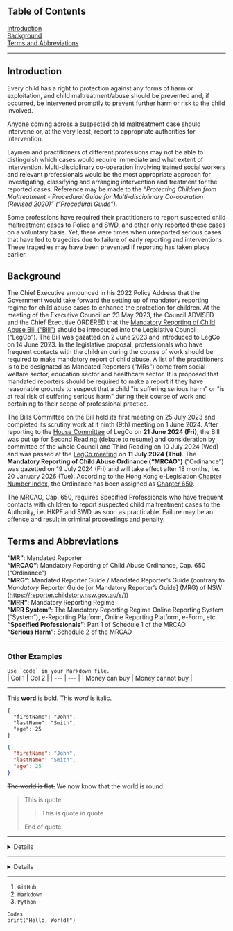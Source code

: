 ## Table of Contents
[Introduction](#introduction)  
[Background](#background)  
[Terms and Abbreviations](#terms-and-abbreviations)

---

## Introduction

Every child has a right to protection against any forms of harm or exploitation, and child maltreatment/abuse should be prevented and, if occurred, be intervened promptly to prevent further harm or risk to the child involved.

Anyone coming across a suspected child maltreatment case should intervene or, at the very least, report to appropriate authorities for intervention.

Laymen and practitioners of different professions may not be able to distinguish which cases would require immediate and what extent of intervention.  Multi-disciplinary co-operation involving trained social workers and relevant professionals would be the most appropriate approach for investigating, classifying and arranging intervention and treatment for the reported cases.  Reference may be made to the *“Protecting Children from Maltreatment - Procedural Guide for Multi-disciplinary Co-operation (Revised 2020)” (“Procedural Guide”)*.

Some professions have required their practitioners to report suspected child maltreatment cases to Police and SWD, and other only reported these cases on a voluntary basis.  Yet, there were times when unreported serious cases that have led to tragedies due to failure of early reporting and interventions.  These tragedies may have been prevented if reporting has taken place earlier.


## Background

The Chief Executive announced in his 2022 Policy Address that the Government would take forward the setting up of mandatory reporting regime for child abuse cases to enhance the protection for children.  At the meeting of the Executive Council on 23 May 2023, the
Council ADVISED and the Chief Executive ORDERED that the [Mandatory Reporting of Child Abuse Bill (“Bill”)](https://www.legco.gov.hk/en/legco-business/council/bills.html?bill_key=10001&session=2024) should be introduced into the Legislative Council (“LegCo”).  The Bill was gazatted on 2 June 2023 and introduced to LegCo on 14 June 2023.  In the legislative proposal, professionals who have frequent contacts with the children during the course of work should be required to make mandatory report of child abuse.  A list of the practitioners is to be designated as Mandated Reporters (“MRs”) come from social welfare sector, education sector and healthcare sector.  It is proposed that mandated reporters should be required to make a report if they have reasonable grounds to suspect that a child "is suffering serious harm" or "is at real risk of suffering serious harm" during their course of work and pertaining to their scope of professional practice. 

The Bills Committee on the Bill held its first meeting on 25 July 2023 and completed its scrutiny work at it ninth (9th) meeting on 1 June 2024.  After reporting to the [House Committee](https://www.legco.gov.hk/yr2024/english/hc/agenda/hc20240621.htm) of LegCo on **21 June 2024 (Fri)**, the Bill was put up for Second Reading (debate to resume) and consideration by committee of the whole Council and Third Reading on 10 July 2024 (Wed) and was passed at the [LegCo meeting](https://www.legco.gov.hk/en/legco-business/council/council-meetings.html#schedule&cm20240710) on **11 July 2024 (Thu)**.  The **Mandatory Reporting of Child Abuse Ordinance (“MRCAO”)** (“Ordinance”) was gazetted on 19 July 2024 (Fri) and will take effect after 18 months, i.e. 20 January 2026 (Tue).  According to the Hong Kong e-Legislation [Chapter Number Index](https://www.elegislation.gov.hk/index/chapternumber?TYPE=1&TYPE=2&TYPE=3&LANGUAGE=E), the Ordinance has been assigned as [Chapter 650](https://www.elegislation.gov.hk/hk/cap650).

The MRCAO, Cap. 650, requires Specified Professionals who have frequent contacts with children to report suspected child maltreatment cases to the Authority, i.e. HKPF and SWD, as soon as practicable.  Failure may be an offence and result in criminal proceedings and penalty.

## Terms and Abbreviations

**“MR”**: Mandated Reporter  
**“MRCAO”**: Mandatory Reporting of Child Abuse Ordinance, Cap. 650 (“Ordinance”)  
**“MRG”**: Mandated Reporter Guide / Mandated Reporter’s Guide (contrary to *Mandatory* Reporter Guide [or Mandatory Reporter’s Guide] (MRG) of NSW (https://reporter.childstory.nsw.gov.au/s/))  
**“MRR”**: Mandatory Reporting Regime  
**“MRR System”**: The Mandatory Reporting Regime Online Reporting System (“System”), e-Reporting Platform, Online Reporting Platform, e-Form, etc.  
**“Specified Professionals”**: Part 1 of Schedule 1 of the MRCAO  
**“Serious Harm”**: Schedule 2 of the MRCAO  

<hr>

### Other Examples

``Use `code` in your Markdown file.``  
| Col 1 | Col 2 |
| --- | --- |
| Money can buy | Money cannot buy |

---

This **word** is bold.  This <em>word</em> is italic.
```
{
  "firstName": "John",
  "lastName": "Smith",
  "age": 25
}
```

```json
{
  "firstName": "John",
  "lastName": "Smith",
  "age": 25
}
```

~~The world is flat.~~  We now know that the world is round.

> This is quote
>
>> This is quote in quote
>
> End of quote.
>

---

<details>
<summary>Details</summary>  
- One<br>
- Two<br>
- Three<br>
</details>

---

<details>
<summary>Details</summary>
1. GitHub<br>
2. Markdown<br>
3. Python<br>
</details>

---
1. `GitHub`<br>
2. `Markdown`<br>
3. `Python`<br>




```
Codes  
print("Hello, World!")
```
